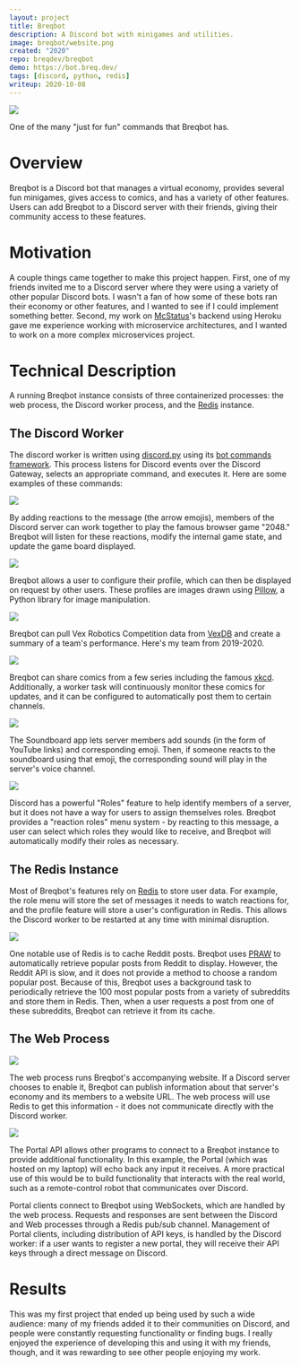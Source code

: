 ```yaml
---
layout: project
title: Breqbot
description: A Discord bot with minigames and utilities.
image: breqbot/website.png
created: "2020"
repo: breqdev/breqbot
demo: https://bot.breq.dev/
tags: [discord, python, redis]
writeup: 2020-10-08
---
```


![](breqbot/8ball.png)

<Caption>
One of the many "just for fun" commands that Breqbot has.
</Caption>

# Overview

Breqbot is a Discord bot that manages a virtual economy, provides several fun minigames, gives access to comics, and has a variety of other features. Users can add Breqbot to a Discord server with their friends, giving their community access to these features.

# Motivation

A couple things came together to make this project happen. First, one of my friends invited me to a Discord server where they were using a variety of other popular Discord bots. I wasn't a fan of how some of these bots ran their economy or other features, and I wanted to see if I could implement something better. Second, my work on [McStatus](/projects/mcstatus/)'s backend using Heroku gave me experience working with microservice architectures, and I wanted to work on a more complex microservices project.

# Technical Description

A running Breqbot instance consists of three containerized processes: the web process, the Discord worker process, and the [Redis](https://redis.io/) instance.

## The Discord Worker

The discord worker is written using [discord.py](https://github.com/Rapptz/discord.py/) using its [bot commands framework](https://discordpy.readthedocs.io/en/latest/ext/commands/index.html). This process listens for Discord events over the Discord Gateway, selects an appropriate command, and executes it. Here are some examples of these commands:

![](breqbot/2048.png)

By adding reactions to the message (the arrow emojis), members of the Discord server can work together to play the famous browser game "2048." Breqbot will listen for these reactions, modify the internal game state, and update the game board displayed.

![](breqbot/profile.png)

Breqbot allows a user to configure their profile, which can then be displayed on request by other users. These profiles are images drawn using [Pillow](https://pillow.readthedocs.io/en/stable/), a Python library for image manipulation.

![](breqbot/vex.png)

Breqbot can pull Vex Robotics Competition data from [VexDB](https://vexdb.io/) and create a summary of a team's performance. Here's my team from 2019-2020.

![](breqbot/xkcd.png)

Breqbot can share comics from a few series including the famous [xkcd](https://xkcd.com/). Additionally, a worker task will continuously monitor these comics for updates, and it can be configured to automatically post them to certain channels.

![](breqbot/soundboard.png)

The Soundboard app lets server members add sounds (in the form of YouTube links) and corresponding emoji. Then, if someone reacts to the soundboard using that emoji, the corresponding sound will play in the server's voice channel.

![](breqbot/roles.png)

Discord has a powerful "Roles" feature to help identify members of a server, but it does not have a way for users to assign themselves roles. Breqbot provides a "reaction roles" menu system - by reacting to this message, a user can select which roles they would like to receive, and Breqbot will automatically modify their roles as necessary.

## The Redis Instance

Most of Breqbot's features rely on [Redis](https://redis.io/) to store user data. For example, the role menu will store the set of messages it needs to watch reactions for, and the profile feature will store a user's configuration in Redis. This allows the Discord worker to be restarted at any time with minimal disruption.

![](breqbot/reddit.png)

One notable use of Redis is to cache Reddit posts. Breqbot uses [PRAW](https://praw.readthedocs.io/en/latest/) to automatically retrieve popular posts from Reddit to display. However, the Reddit API is slow, and it does not provide a method to choose a random popular post. Because of this, Breqbot uses a background task to periodically retrieve the 100 most popular posts from a variety of subreddits and store them in Redis. Then, when a user requests a post from one of these subreddits, Breqbot can retrieve it from its cache.

## The Web Process

![](breqbot/website.png)

The web process runs Breqbot's accompanying website. If a Discord server chooses to enable it, Breqbot can publish information about that server's economy and its members to a website URL. The web process will use Redis to get this information - it does not communicate directly with the Discord worker.

![](breqbot/portal.png)

The Portal API allows other programs to connect to a Breqbot instance to provide additional functionality. In this example, the Portal (which was hosted on my laptop) will echo back any input it receives. A more practical use of this would be to build functionality that interacts with the real world, such as a remote-control robot that communicates over Discord.

Portal clients connect to Breqbot using WebSockets, which are handled by the web process. Requests and responses are sent between the Discord and Web processes through a Redis pub/sub channel. Management of Portal clients, including distribution of API keys, is handled by the Discord worker: if a user wants to register a new portal, they will receive their API keys through a direct message on Discord.

# Results

This was my first project that ended up being used by such a wide audience: many of my friends added it to their communities on Discord, and people were constantly requesting functionality or finding bugs. I really enjoyed the experience of developing this and using it with my friends, though, and it was rewarding to see other people enjoying my work.
